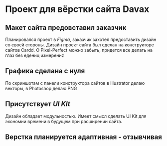# Проект для вёрстки сайта Davax 

## Макет сайта предовставил заказчик
Планировался проект в _Figma_, заказчик захотел предоставить дизайн со своей стороны.
Дизайн проект сайта был сделан на конструкторе сайтов Cardd. О Pixel-Perfect можно забыть, придется все делать на глаз без едениц измерениz

## Графика сделана с нуля
По скриншотам с панели конструктора сайтов в Illustrator делаю векторы, в Photoshop делаю PNG

## Присутствует _UI KIt_
Дизайн обладает модульностью. Имеет смысл сделать UI Kit для экономии времени в будущем при расширении сайта.

## Верстка планируется адаптивная - отзывчивая
